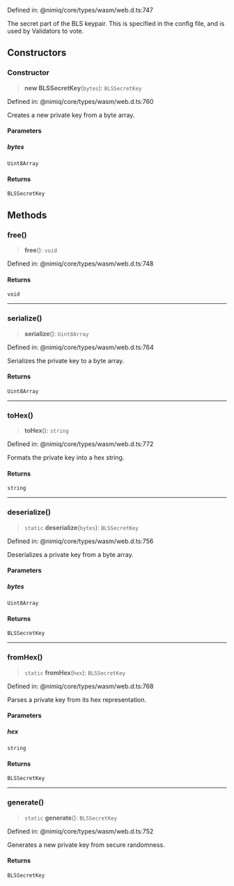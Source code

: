 Defined in: @nimiq/core/types/wasm/web.d.ts:747

The secret part of the BLS keypair.
This is specified in the config file, and is used by Validators to vote.

## Constructors

### Constructor

> **new BLSSecretKey**(`bytes`): `BLSSecretKey`

Defined in: @nimiq/core/types/wasm/web.d.ts:760

Creates a new private key from a byte array.

#### Parameters

##### bytes

`Uint8Array`

#### Returns

`BLSSecretKey`

## Methods

### free()

> **free**(): `void`

Defined in: @nimiq/core/types/wasm/web.d.ts:748

#### Returns

`void`

***

### serialize()

> **serialize**(): `Uint8Array`

Defined in: @nimiq/core/types/wasm/web.d.ts:764

Serializes the private key to a byte array.

#### Returns

`Uint8Array`

***

### toHex()

> **toHex**(): `string`

Defined in: @nimiq/core/types/wasm/web.d.ts:772

Formats the private key into a hex string.

#### Returns

`string`

***

### deserialize()

> `static` **deserialize**(`bytes`): `BLSSecretKey`

Defined in: @nimiq/core/types/wasm/web.d.ts:756

Deserializes a private key from a byte array.

#### Parameters

##### bytes

`Uint8Array`

#### Returns

`BLSSecretKey`

***

### fromHex()

> `static` **fromHex**(`hex`): `BLSSecretKey`

Defined in: @nimiq/core/types/wasm/web.d.ts:768

Parses a private key from its hex representation.

#### Parameters

##### hex

`string`

#### Returns

`BLSSecretKey`

***

### generate()

> `static` **generate**(): `BLSSecretKey`

Defined in: @nimiq/core/types/wasm/web.d.ts:752

Generates a new private key from secure randomness.

#### Returns

`BLSSecretKey`
